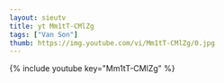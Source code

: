 ```yaml
--- 
layout: sieutv
title: yt Mm1tT-CMlZg
tags: ["Van Son"]
thumb: https://img.youtube.com/vi/Mm1tT-CMlZg/0.jpg
---
```

{% include youtube key="Mm1tT-CMlZg" %} 
